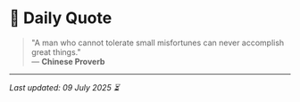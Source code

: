 # 📜 Daily Quote

> "A man who cannot tolerate small misfortunes can never accomplish great things."  
> — **Chinese Proverb**

---

_Last updated: 09 July 2025 ⏳_
